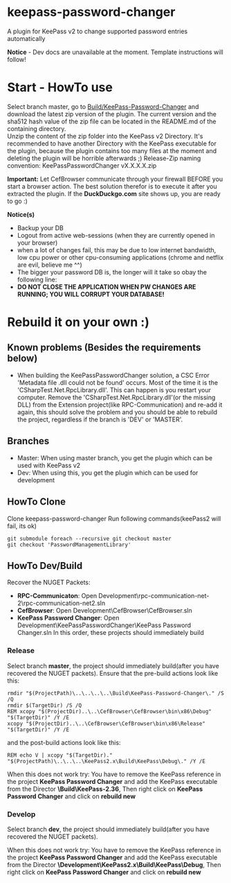 # keepass-password-changer
A plugin for KeePass v2 to change supported password entries automatically

**Notice** - Dev docs are unavailable at the moment. Template instructions will follow! 

# Start - HowTo use
Select branch master, go to [Build/KeePass-Password-Changer](https://github.com/phi-el/KeePassPasswordChanger/tree/master/Build/KeePass-Password-Changer) and download the latest zip version of the plugin. The current version and the sha512 hash value of the zip file can be located in the README.md of the containing directory.   
Unzip the content of the zip folder into the KeePass v2 Directory. It's recommended to have another Directory with the KeePass executable for the plugin, because the plugin contains too many files at the moment and deleting the plugin will be horrible afterwards ;)
Release-Zip naming convention: KeePassPasswordChanger vX.X.X.X.zip

**Important:** Let CefBrowser communicate through your firewall BEFORE you start a browser action. The best solution therefor is to execute it after you extracted the plugin. If the **DuckDuckgo.com** site shows up, you are ready to go :)

**Notice(s)**
 - Backup your DB
 - Logout from active web-sessions (when they are currently opened in your browser)
 - when a lot of changes fail, this may be due to low internet bandwidth, low cpu power or other cpu-consuming applications (chrome and netflix are evil, believe me ^^)
 - The bigger your password DB is, the longer will it take so obay the following line:
 - **DO NOT CLOSE THE APPLICATION WHEN PW CHANGES ARE RUNNING; YOU WILL CORRUPT YOUR DATABASE!**


# Rebuild it on your own :)

## Known problems (Besides the requirements below)
 - When building the KeePassPasswordChanger solution, a CSC Error 'Metadata file .dll could not be found' occurs. Most of the time it is the 'CSharpTest.Net.RpcLibrary.dll'. This can happen is you restart your computer. Remove the 'CSharpTest.Net.RpcLibrary.dll'(or the missing DLL) from the Extension project(like RPC-Communication) and re-add it again, this should solve the problem and you should be able to rebuild the project, regardless if the branch is 'DEV' or 'MASTER'. 

## Branches
 - Master: When using master branch, you get the plugin which can be used with KeePass v2
 - Dev: When using this, you get the plugin which can be used for development

## HowTo Clone
Clone keepass-password-changer
Run following commands(keePass2 will fail, its ok)
```
git submodule foreach --recursive git checkout master  
git checkout 'PasswordManagementLibrary'
```
## HowTo Dev/Build
Recover the NUGET Packets:
 - **RPC-Communicaton**: Open Development\rpc-communication-net-2\rpc-communication-net2.sln
 - **CefBrowser**: Open Development\CefBrowser\CefBrowser.sln
 - **KeePass Password Changer**: Open Development\KeePassPasswordChanger\KeePass Password Changer.sln
In this order, these projects should immediately build


### Release
Select branch **master**, the project should immediately build(after you have recovered the NUGET packets).
Ensure that the pre-build actions look like this:
```
rmdir "$(ProjectPath)\..\..\..\..\Build\KeePass-Password-Changer\." /S /Q
rmdir $(TargetDir) /S /Q
REM xcopy "$(ProjectDir)..\..\CefBrowser\CefBrowser\bin\x86\Debug" "$(TargetDir)" /Y /E
xcopy "$(ProjectDir)..\..\CefBrowser\CefBrowser\bin\x86\Release" "$(TargetDir)" /Y /E
```
and the post-build actions look like this:
```
REM echo V | xcopy "$(TargetDir)." "$(ProjectPath)\..\..\..\KeePass2.x\Build\KeePass\Debug\." /Y /E
```
When this does not work try:
You have to remove the KeePass reference in the project **KeePass Password Changer** and add the KeePass executable from the Director **\Build\KeePass-2.36**, Then right click on **KeePass Password Changer** and click on **rebuild new**

### Develop
Select branch **dev**, the project should immediately build(after you have recovered the NUGET packets).

When this does not work try:
You have to remove the KeePass reference in the project **KeePass Password Changer** and add the KeePass executable from the Director **\Development\KeePass2.x\Build\KeePass\Debug**, Then right click on **KeePass Password Changer** and click on **rebuild new**
